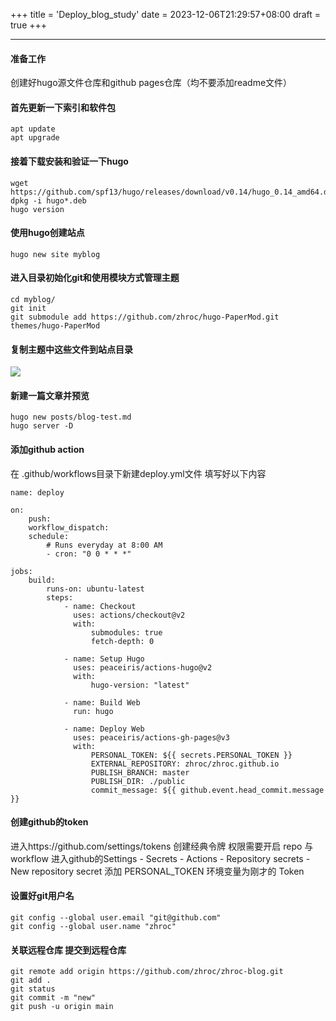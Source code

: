 +++
title = 'Deploy_blog_study'
date = 2023-12-06T21:29:57+08:00
draft = true
+++


---
#### 准备工作
创建好hugo源文件仓库和github pages仓库（均不要添加readme文件）
#### 首先更新一下索引和软件包
```
apt update
apt upgrade
```
#### 接着下载安装和验证一下hugo
```
wget https://github.com/spf13/hugo/releases/download/v0.14/hugo_0.14_amd64.deb
dpkg -i hugo*.deb
hugo version
```
#### 使用hugo创建站点
```
hugo new site myblog
```
#### 进入目录初始化git和使用模块方式管理主题
```
cd myblog/
git init
git submodule add https://github.com/zhroc/hugo-PaperMod.git themes/hugo-PaperMod
```
#### 复制主题中这些文件到站点目录
![](1.png)
#### 新建一篇文章并预览
```
hugo new posts/blog-test.md
hugo server -D
```
#### 添加github action
在 .github/workflows目录下新建deploy.yml文件
填写好以下内容
```
name: deploy

on:
    push:
    workflow_dispatch:
    schedule:
        # Runs everyday at 8:00 AM
        - cron: "0 0 * * *"

jobs:
    build:
        runs-on: ubuntu-latest
        steps:
            - name: Checkout
              uses: actions/checkout@v2
              with:
                  submodules: true
                  fetch-depth: 0

            - name: Setup Hugo
              uses: peaceiris/actions-hugo@v2
              with:
                  hugo-version: "latest"

            - name: Build Web
              run: hugo

            - name: Deploy Web
              uses: peaceiris/actions-gh-pages@v3
              with:
                  PERSONAL_TOKEN: ${{ secrets.PERSONAL_TOKEN }}
                  EXTERNAL_REPOSITORY: zhroc/zhroc.github.io
                  PUBLISH_BRANCH: master
                  PUBLISH_DIR: ./public
                  commit_message: ${{ github.event.head_commit.message }}
```
#### 创建github的token
进入https://github.com/settings/tokens
创建经典令牌
权限需要开启 repo 与 workflow
进入github的Settings - Secrets - Actions - Repository secrets  - New repository secret 添加 PERSONAL_TOKEN 环境变量为刚才的 Token
#### 设置好git用户名
```
git config --global user.email "git@github.com"
git config --global user.name "zhroc"
```
#### 关联远程仓库 提交到远程仓库
```
git remote add origin https://github.com/zhroc/zhroc-blog.git
git add .
git status 
git commit -m "new"
git push -u origin main
```